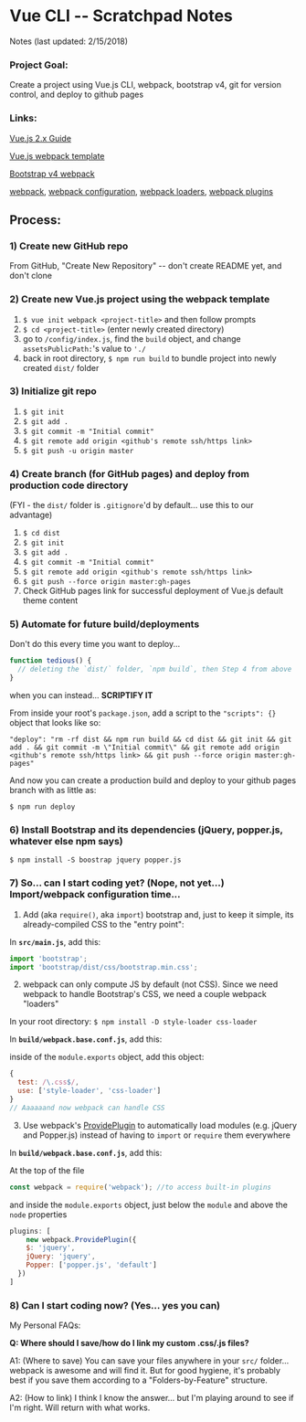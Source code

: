 # Vue CLI -- Scratchpad Notes
Notes (last updated: 2/15/2018)

### Project Goal:
Create a project using Vue.js CLI, webpack, bootstrap v4, git for version control, and deploy to github pages

### Links:

[Vue.js 2.x Guide](https://vuejs.org/v2/guide/installation.html#CLI)

[Vue.js webpack template](https://vuejs-templates.github.io/webpack/)

[Bootstrap v4 webpack](https://getbootstrap.com/docs/4.0/getting-started/webpack/)

[webpack](https://webpack.js.org/concepts/), [webpack configuration](https://webpack.js.org/configuration/), [webpack loaders](https://webpack.js.org/loaders/), [webpack plugins](https://webpack.js.org/plugins/)

## Process:

### 1) Create new GitHub repo
From GitHub, "Create New Repository" -- don't create README yet, and don't clone

### 2) Create new Vue.js project using the webpack template
1) `$ vue init webpack <project-title>` and then follow prompts
2) `$ cd <project-title>` (enter newly created directory)
3) go to `/config/index.js`, find the `build` object, and change `assetsPublicPath:`'s value to `'./`
4) back in root directory, `$ npm run build` to bundle project into newly created `dist/` folder

### 3) Initialize git repo
1) `$ git init`
2) `$ git add .`
3) `$ git commit -m "Initial commit"`
4) `$ git remote add origin <github's remote ssh/https link>`
5) `$ git push -u origin master`

### 4) Create branch (for GitHub pages) and deploy from production code directory
(FYI - the `dist/` folder is `.gitignore`'d by default... use this to our advantage)
1) `$ cd dist`
2) `$ git init`
3) `$ git add .`
4) `$ git commit -m "Initial commit"`
5) `$ git remote add origin <github's remote ssh/https link>`
6) `$ git push --force origin master:gh-pages`
7) Check GitHub pages link for successful deployment of Vue.js default theme content

### 5) Automate for future build/deployments
Don't do this every time you want to deploy...
```js
function tedious() {
  // deleting the `dist/` folder, `npm build`, then Step 4 from above
} 
```
when you can instead... **SCRIPTIFY IT**

From inside your root's `package.json`, add a script to the `"scripts": {}` object that looks like so:
```
"deploy": "rm -rf dist && npm run build && cd dist && git init && git add . && git commit -m \"Initial commit\" && git remote add origin <github's remote ssh/https link> && git push --force origin master:gh-pages"
```

And now you can create a production build and deploy to your github pages branch with as little as:

`$ npm run deploy`

### 6) Install Bootstrap and its dependencies (jQuery, popper.js, whatever else npm says)
`$ npm install -S boostrap jquery popper.js`

### 7) So... can I start coding yet? (Nope, not yet...) Import/webpack configuration time...

1) Add (aka `require()`, aka `import`) bootstrap and, just to keep it simple, its already-compiled CSS to the "entry point":

In **`src/main.js`**, add this:
```js
import 'bootstrap';
import 'bootstrap/dist/css/bootstrap.min.css';
```

2) webpack can only compute JS by default (not CSS). Since we need webpack to handle Bootstrap's CSS, we need a couple webpack "loaders"

In your root directory:
```$ npm install -D style-loader css-loader```

In **`build/webpack.base.conf.js`**, add this:

inside of the `module.exports` object, add this object:
```js
{
  test: /\.css$/,
  use: ['style-loader', 'css-loader']
} 
// Aaaaaand now webpack can handle CSS
```

3) Use webpack's [ProvidePlugin](https://webpack.js.org/plugins/provide-plugin/) to automatically load modules (e.g. jQuery and Popper.js) instead of having to `import` or `require` them everywhere

In **`build/webpack.base.conf.js`**, add this:

At the top of the file
```js
const webpack = require('webpack'); //to access built-in plugins
```
and inside the `module.exports` object, just below the `module` and above the `node` properties
```js
plugins: [
    new webpack.ProvidePlugin({
    $: 'jquery',
    jQuery: 'jquery',
    Popper: ['popper.js', 'default'] 
  })
]
```

### 8) Can I start coding now? (Yes... yes you can)

My Personal FAQs:

**Q: Where should I save/how do I link my custom .css/.js files?**

A1: (Where to save) You can save your files anywhere in your `src/` folder... webpack is awesome and will find it. But for good hygiene, it's probably best if you save them according to a "Folders-by-Feature" structure.

A2: (How to link) I think I know the answer... but I'm playing around to see if I'm right. Will return with what works.
